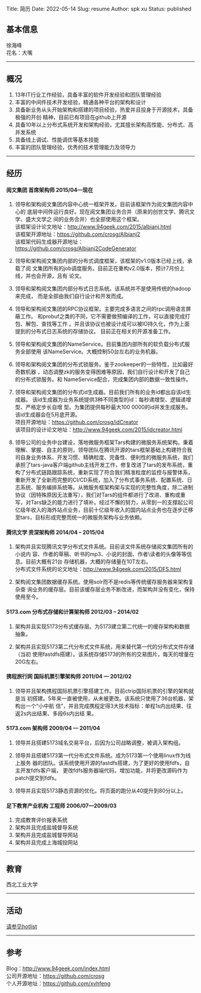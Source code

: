 Title: 简历
Date: 2022-05-14
Slug: resume
Author: spk xu
Status: published

## 基本信息
徐海峰  
花名：大嘴  

* * *

## 概况  

1. 13年IT行业工作经验，具备丰富的软件开发经验和团队管理经验  
2. 丰富的中间件技术开发经验，精通各种平台的架构和设计  
3. 具备新业务从头开始架构和搭建的项目经验，热爱并且投身于开源技术，具备极强的开创
精神，目前已有项目在github上开源  
4. 具备10年以上分布式系统开发和架构经验，尤其擅长架构高性能、分布式、高并发系统  
5. 具备线上调试、性能调优等基本技能  
6. 丰富的团队管理经验，优秀的技术管理能力及领导力  

* * *

## 经历  

#### 阅文集团  首席架构师  2015/04—现在  

1.   领导和架构阅文集团内容中心统一框架开发。目前该框架作为阅文集团内容中心的
 底层中间件运行良好。现在阅文集团业务合并（原来的创世文学、腾讯文学、盛大文学之
 间的业务合并）也全部使用这个框架。  
该框架设计论文地址：http://www.94geek.com/2015/albianj.html  
该框架开源地址：https://github.com/crosg/Albianj2   
该框架代码生成器开源地址：https://github.com/crosg/Albianj2CodeGenerator  

2.   领导和架构阅文集团内部的分布式调度框架，该框架的v1.0版本已经上线，承载了阅
文集团所有的job调度服务。目前正在重构v2.0版本，预计7月份上线，并也会开源，且有
论文。  

3.  领导和架构阅文集团内部分布式日志系统。该系统并不是使用传统的hadoop来完成，
而是全部由我们自行设计和开发而成。  

4.  领导和架构阅文集团的RPC协议框架。主要完成多语言之间的rpc调用语言屏蔽工作。
和probuf之类的不同，它不需要做预编译的工作，可以直接完成打包、解包、查找等工作
。并且该协议也被设计成可以被IO持久化，作为上面提到的分布式日志系统的存储协议。
目前正在相关的开源准备工作。  

5.  领导和架构阅文集团的NameService。目前集团内部所有的软负载分布式服务全部使用
该NameService。大概控制50台左右的业务机器。  

6.  领导和架构阅文集团的分布式锁服务。鉴于zookeeper的一些特性，比如最好奇数机器
，动态调整zk的服务变得困难等原因，我们自行设计和开发了自己的分布式锁服务。和
NameService配合，完成集团内部的数据一致性操作。  

7.  领导和架构阅文集团的分布式id生成器。目前我们所有的业务id都出自该id生成器。
该id生成器为业务系统提供3种不同类型的id：每秒递增型、逻辑递增型、严格定步长自增
型。为集团提供每秒最大100 0000的id并发生成服务。该id生成器会在5月底开源。  
项目开源地址：https://github.com/crosg/idCreator  
该项目的设计论文地址：http://www.94geek.com/2015/idcreator.html  

8.  领导公司的业务中台建设，落地微服务框架Tars构建的微服务系统架构。秉着理解、掌握、自主的原则，领导团队在腾讯开源的tars框架基础上构建符合我司自身业务体系、开发习惯、精确粒度、完备性、便利性的微服务系统，我们承担了tars-java客户端github主线开发工作，修复改进了tars的发布系统，重构了分布式链路跟踪系统，重新实现了符合我们精准粒度的监控与报警体系，重新开发了全新而完整的CI/CD系统，加入了分布式事务系统、配置系统、日志系统、服务编排系统等。从微服务框架构架与实现的完整性角度，除二进制协议（因特殊原因无法重写），我们对Tars的组件都进行了改进、重构或重写，对Tars缺乏的能力进行了填补。经过不懈的努力，从零到一的支撑起公司亿级年收入的海外站点业务，目前十亿级年收入的国内站点业务也在逐步迁移至tars，目标形成完整而统一的微服务架构与业务依赖。

#### 腾讯文学 资深架构师  2014/04 – 2015/04  

1.   架构并且实现腾讯文学分布式文件系统。目前该文件系统存储阅文集团所有的小说内
容、作者的草稿、听书的mp3、小说的封面、作者\读者的头像等等信息。目前大概有21台
存储机器，大概的存储量在10T左右。  
分布式文件系统的论文地址：http://www.94geek.com/2015/DFS.html  

2.   架构阅文集团数据缓存系统。使用solr而不是redis等传统缓存服务器来架构复杂查
询业务的缓存层。目前该缓存层业务不断改进，而架构并没有变化，保持使用至今。  

#### 5173.com 分布式存储和计算架构师 2012/03 – 2014/02  

1.   架构并且实现5173分布式缓存层。为5173建立第二代统一的缓存架构和数据抽象。  

2.   架构并且实现5173第二代分布式文件系统，用来替代第一代的分布式文件存储（当初
使用fastdfs搭建）。该系统存储5173的所有的交易图片，每天的增量在20G左右。  

#### 携程旅行网 国际机票引擎架构师 2011/04 — 2012/02  

1.   领导并且架构携程国际机票引擎搭建工作。目前ctrip国际机票的引擎的架构就是当
初搭建。5年来一直被使用，从未被更改。该系统只使用了36台机器，架构出一个“小中航
信”，并且完成携程定得3大技术指标：单程1s内出结果、往返2s内出结果、多段6s内出结
果。  

#### 5173.com 架构师 2009/04 — 2011/04  
1.   领导并且搭建5173域名交易平台，后因为公司战略调整，被调入架构组。  

2.   领导并且搭建5173第一代分布式文件系统。成为5173第一个使用linux作为线上服务
器的团队。该系统使用开源的fastdfs搭建，为了更好的使用fdfs，自主开发fdfs客户端，
更改fdfs服务器端代码，增加功能，并将更改源码作为patch提交到fdfs。  

3.   领导并且实现5173静态资源的优化。将页面的跑分从40提升到80分以上。  

#### 足下教育产业机构 工程师 2006/07—2009/03  

1.   完成教育评价报表系统  
2.   架构并且完成盐城督导系统  
3.   架构并且完成盐城督导网站  
4.   架构并且完成上海城投网站  

* * *

## 教育  
西北工业大学  

* * *

## 活动 
 [请参见hotlist](/hotlist/)

* * *

## 参考  
Blog：http://www.94geek.com/index.html  
公司开源地址：https://github.com/crosg  
个人开源地址：https://github.com/xvhfeng  
